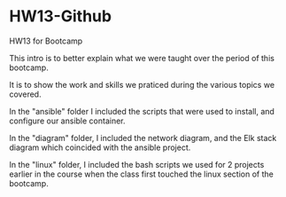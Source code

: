# HW13-Github
HW13 for Bootcamp

This intro is to better explain what we were taught over the period of this bootcamp.

It is to show the work and skills we praticed during the various topics we covered.

In the "ansible" folder I included the scripts that were used to install, and configure our ansible container.

In the "diagram" folder, I included the network diagram, and the Elk stack diagram which coincided with the ansible project.

In the "linux" folder, I included the bash scripts we used for 2 projects earlier in the course when the class first touched the linux section of the bootcamp.
